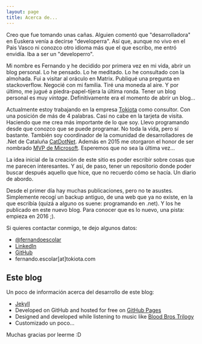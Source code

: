 ```yaml
---
layout: page
title: Acerca de...
---
```


<p class="message">
Creo que fue tomando unas cañas. Alguien comentó que "desarrolladora" en Euskera venía a decirse "developerra". Así que, aunque no vivo en el Pais Vasco ni conozco otro idioma más que el que escribo, me entró envidía. Iba a ser un "developerro".
</p>

Mi nombre es Fernando y he decidido por primera vez en mi vida, abrir un blog personal. Lo he pensado. Lo he meditado. Lo he consultado con la almohada. Fui a visitar al oráculo en Matrix. Publiqué una pregunta en stackoverflow. Negocié con mi familia. Tiré una moneda al aire. Y por último, me jugué a piedra-papel-tijera la última ronda. Tener un blog personal es muy *vintage*. Definitivamente era el momento de abrir un blog...

Actualmente estoy trabajando en la empresa [Tokiota](http://www.tokiota.com) como consultor. Con una posición de más de 4 palabras.  Casi no cabe en la tarjeta de visita. Haciendo que me crea más importante de lo que soy. Llevo programando desde que conozco que se puede programar. No toda la vida, pero sí bastante. También soy coordinador de la comunidad de desarrolladores de .Net de Cataluña [CatDotNet](http://www.catdotnet.net). Además en 2015 me otorgaron el honor de ser nombrado [MVP de Microsoft](https://mvp.microsoft.com/). Esperemos que no sea la última vez... 

La idea inicial de la creación de este sitio es poder escribir sobre cosas que me parecen interesantes. Y así, de paso, tener un repositorio donde poder buscar después aquello que hice, que no recuerdo cómo se hacía. Un diario de abordo. 

Desde el primer día hay muchas publicaciones, pero no te asustes. Simplemente recogí un backup antiguo, de una web que ya no existe, en la que escribía (quizá a alguno os suene: programando en .net). Y los he publicado en este nuevo blog. Para conocer que es lo nuevo, una pista: empieza en 2016 ;).

Si quieres contactar conmigo, te dejo algunos datos:

 * [@fernandoescolar](https://twitter.com/fernandoescolar)
 * [LinkedIn](https://es.linkedin.com/in/fernandoescolar)
 * [GitHub](https://github.com/fernandoescolar/)
 * fernando.escolar[at]tokiota.com

## Este blog

Un poco de información acerca del desarrollo de este blog:

 * [Jekyll](http://jekyllrb.com)
 * Developed on GitHub and hosted for free on [GitHub Pages](https://pages.github.com)
 * Designed and developed while listening to music like [Blood Bros Trilogy](https://soundcloud.com/maddecent/sets/blood-bros-series)
 * Customizado un poco...


Muchas gracias por leerme :D
